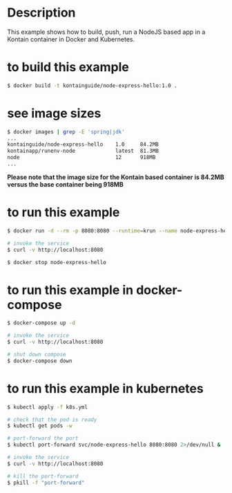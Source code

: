 # Description
This example shows how to build, push, run a NodeJS based app in a Kontain container in Docker and Kubernetes.

# to build this example
```bash
$ docker build -t kontainguide/node-express-hello:1.0 .
```

# see image sizes
```bash
$ docker images | grep -E 'spring|jdk'
...
kontainguide/node-express-hello    1.0     84.2MB
kontainapp/runenv-node             latest  81.3MB
node                               12      918MB  
...
```

**Please note that the image size for the Kontain based container is 84.2MB versus the base container being 918MB**

# to run this example
```bash
$ docker run -d --rm -p 8080:8080 --runtime=krun --name node-express-hello kontainguide/node-express-hello:1.0

# invoke the service
$ curl -v http://localhost:8080

$ docker stop node-express-hello
```

# to run this example in docker-compose
```bash
$ docker-compose up -d

# invoke the service
$ curl -v http://localhost:8080

# shut down compose
$ docker-compose down
```

# to run this example in kubernetes
```bash
$ kubectl apply -f k8s.yml

# check that the pod is ready
$ kubectl get pods -w

# port-forward the port
$ kubectl port-forward svc/node-express-hello 8080:8080 2>/dev/null &

# invoke the service
$ curl -v http://localhost:8080

# kill the port-forward
$ pkill -f "port-forward"
```
